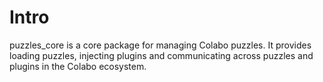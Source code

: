# Intro

puzzles_core is a core package for managing Colabo puzzles. It provides loading puzzles, injecting plugins and communicating across puzzles and plugins in the Colabo ecosystem.
